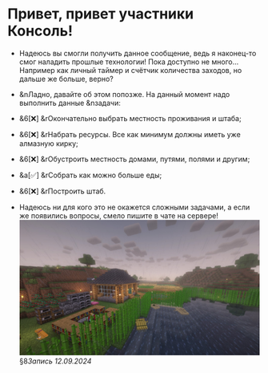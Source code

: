 # Привет, привет участники **Консоль**!
- Надеюсь вы смогли получить данное сообщение, ведь я наконец-то смог наладить прошлые технологии! Пока доступно не много... Например как личный таймер и счётчик количества заходов, но дальше же больше, верно?
- &nЛадно, давайте об этом попозже. На данный момент надо выполнить данные &nзадачи:
 - &6[❌] &rОкончательно выбрать местность проживания и штаба;
 - &6[❌] &rНабрать ресурсы. Все как минимум должны иметь уже алмазную кирку;
 - &6[❌] &rОбустроить местность домами, путями, полями и другим;
 - &a[✅] &rСобрать как можно больше еды;
 - &6[❌] &rПостроить штаб.

- Надеюсь ни для кого это не окажется сложными задачами, а если же появились вопросы, смело пишите в чате на сервере!
![Own house](https://raw.githubusercontent.com/Techduk/console-online/main/images/own_house_12092024.jpg)
§8*Запись 12.09.2024*
